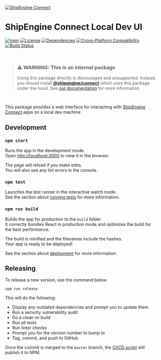 [![ShipEngine Connect](https://connect.shipengine.com/img/logos/shipengine-connect-logo.png)](https://connect.shipengine.com)

ShipEngine Connect Local Dev UI
=======================================

[![npm](https://img.shields.io/npm/v/@shipengine/connect-local-dev-ui.svg)](https://www.npmjs.com/package/@shipengine/connect-local-dev-ui)
[![License](https://img.shields.io/npm/l/@shipengine/connect-local-dev-ui.svg)](LICENSE)
[![Dependencies](https://david-dm.org/ShipEngine/connect-local-dev-ui.svg)](https://david-dm.org/ShipEngine/connect-local-dev-ui)
[![Cross-Platform Compatibility](https://shipengine.github.io/img/badges/os-badges.svg)](https://github.com/ShipEngine/connect-local-dev-ui/actions)
[![Build Status](https://github.com/ShipEngine/connect-local-dev-ui/workflows/CI-CD/badge.svg)](https://github.com/ShipEngine/connect-local-dev-ui/actions)


<p><br></p>

> ### ⚠ WARNING: This is an internal package
> Using this package directly is discouraged and unsupported. Instead, you should install
> [**@shipengine/connect**](https://www.npmjs.com/package/@shipengine/connect) which uses this package under the hood.
> See [our documentation](https://connect.shipengine.com/docs/cli) for more information.

<p><br></p>


This package provides a web interface for interacting with [ShipEngine Connect](https://connect.shipengine.com) apps on a local dev machine.


Development
---------------------

### `npm start`

Runs the app in the development mode.<br />
Open [http://localhost:3000](http://localhost:3000) to view it in the browser.

The page will reload if you make edits.<br />
You will also see any lint errors in the console.

### `npm test`

Launches the test runner in the interactive watch mode.<br />
See the section about [running tests](https://facebook.github.io/create-react-app/docs/running-tests) for more information.

### `npm run build`

Builds the app for production to the `build` folder.<br />
It correctly bundles React in production mode and optimizes the build for the best performance.

The build is minified and the filenames include the hashes.<br />
Your app is ready to be deployed!

See the section about [deployment](https://facebook.github.io/create-react-app/docs/deployment) for more information.



Releasing
-----------------------
To release a new version, use the command below.

```sh-session
npm run release
```

This will do the following:

- Display any outdated dependencies and prompt you to update them
- Run a security vulnerability audit
- Do a clean re-build
- Run all tests
- Run linter checks
- Prompt you for the version number to bump to
- Tag, commit, and push to GitHub

Once the commit is merged to the `master` branch, the [CI/CD script](.github/workflows/CI-CD.yaml) will publish it to NPM.
